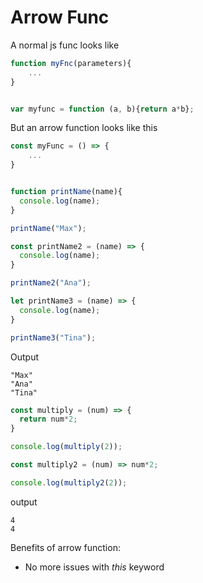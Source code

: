 # Arrow Func

A normal js func looks like 

```js
function myFnc(parameters){
	...
}


var myfunc = function (a, b){return a*b};
````
But an arrow function looks like this

```js
const myFunc = () => {
	...
}
```

```js

function printName(name){
  console.log(name);
}

printName("Max");

const printName2 = (name) => {
  console.log(name);
}

printName2("Ana");

let printName3 = (name) => {
  console.log(name);
}

printName3("Tina");
```
Output

```
"Max"
"Ana"
"Tina"
```

```js
const multiply = (num) => {
  return num*2;
}

console.log(multiply(2));

const multiply2 = (num) => num*2;

console.log(multiply2(2));
```
output

```
4
4
```

Benefits of arrow function:
- No more issues with *this* keyword
